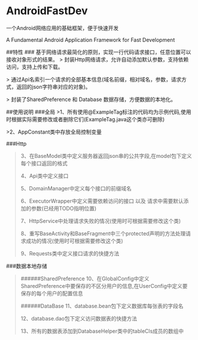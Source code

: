 # AndroidFastDev

一个Android网络应用的基础框架，便于快速开发<p>
A Fundamental Android Application Framework for Fast Development
<p><p>
##特性
### 基于网络请求最简化的原则，实现一行代码请求接口，任意位置可以接收对象形式的结果。
> 封装Http网络请求，允许自动添加默认参数，支持依赖访问，支持上传和下载。<p>
> 通过Api名索引一个请求的全部基本信息(域名前缀，相对域名，参数，请求方式，返回的json字符串对应的对象)。<p>
> 封装了SharedPreference 和 Database 数据存储，方便数据的本地化。<p>

<p>
##使用说明
###全局
>1、所有使用@ExampleTag标注的代码均为示例代码,使用时根据实际需要修改或者删除它们(ExampleTag.java这个类亦可删除)<p>
>2、AppConstant类中存放全局控制变量<p>

###Http
>3、在BaseModel类中定义服务器返回json串的公共字段,在model包下定义每个接口返回的格式<p>
>4、Api类中定义接口<p>
>5、DomainManager中定义每个接口的前缀域名<p>
>6、ExecutorWrapper中定义需要依赖访问的接口 以及 请求中需要默认添加的参数(已经用TODO指明位置)<p>
>7、HttpService中处理请求失败的情况(使用时可根据需要修改这个类)<p>
>8、重写BaseActivity和BaseFragment中三个protected声明的方法处理请求成功的情况(使用时可根据需要修改这个类)<p>
>9、Requests类中定义接口请求的快捷方法<p>

###数据本地存储
>######SharedPreference
>10、在GlobalConfig中定义SharedPreference中要保存的不区分用户的信息,在UserConfig中定义要保存的每个用户的配置信息<p>
>######DataBase
>11、database.bean包下定义数据库每张表的字段名<p>
>12、database.dao包下定义访问数据表的快捷方法<p>
>13、所有的数据表添加到DatabaseHelper类中的tableCls成员的数组中<p>

